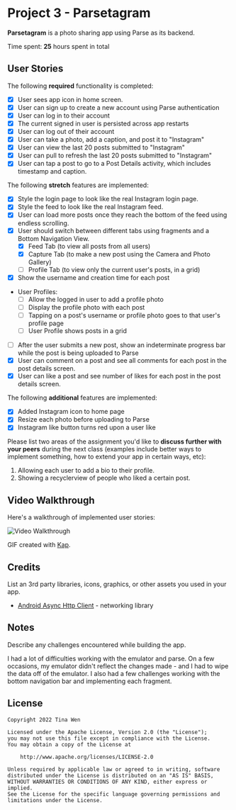 # Project 3 - **Parsetagram**

**Parsetagram** is a photo sharing app using Parse as its backend.

Time spent: **25** hours spent in total

## User Stories

The following **required** functionality is completed:

- [X] User sees app icon in home screen.
- [X] User can sign up to create a new account using Parse authentication
- [X] User can log in to their account
- [X] The current signed in user is persisted across app restarts
- [X] User can log out of their account
- [X] User can take a photo, add a caption, and post it to "Instagram"
- [X] User can view the last 20 posts submitted to "Instagram"
- [X] User can pull to refresh the last 20 posts submitted to "Instagram"
- [X] User can tap a post to go to a Post Details activity, which includes timestamp and caption.

The following **stretch** features are implemented:

- [X] Style the login page to look like the real Instagram login page.
- [X] Style the feed to look like the real Instagram feed.
- [X] User can load more posts once they reach the bottom of the feed using endless scrolling.
- [X] User should switch between different tabs using fragments and a Bottom Navigation View.
    - [X] Feed Tab (to view all posts from all users)
    - [X] Capture Tab (to make a new post using the Camera and Photo Gallery)
    - [ ] Profile Tab (to view only the current user's posts, in a grid)
- [X] Show the username and creation time for each post
- User Profiles:
    - [ ] Allow the logged in user to add a profile photo
    - [ ] Display the profile photo with each post
    - [ ] Tapping on a post's username or profile photo goes to that user's profile page
    - [ ] User Profile shows posts in a grid
- [ ] After the user submits a new post, show an indeterminate progress bar while the post is being uploaded to Parse
- [X] User can comment on a post and see all comments for each post in the post details screen.
- [X] User can like a post and see number of likes for each post in the post details screen.

The following **additional** features are implemented:

- [X] Added Instagram icon to home page
- [X] Resize each photo before uploading to Parse
- [X] Instagram like button turns red upon a user like

Please list two areas of the assignment you'd like to **discuss further with your peers** during the next class (examples include better ways to implement something, how to extend your app in certain ways, etc):

1. Allowing each user to add a bio to their profile.
2. Showing a recyclerview of people who liked a certain post.

## Video Walkthrough

Here's a walkthrough of implemented user stories:

<img src='http://i.imgur.com/link/to/your/gif/file.gif' title='Video Walkthrough' width='' alt='Video Walkthrough' />

GIF created with [Kap](https://getkap.co/).

## Credits

List an 3rd party libraries, icons, graphics, or other assets you used in your app.

- [Android Async Http Client](http://loopj.com/android-async-http/) - networking library


## Notes

Describe any challenges encountered while building the app.

I had a lot of difficulties working with the emulator and parse. On a few occasions, my emulator
didn't reflect the changes made - and I had to wipe the data off of the emulator. I also had a few 
challenges working with the bottom navigation bar and implementing each fragment.

## License

    Copyright 2022 Tina Wen

    Licensed under the Apache License, Version 2.0 (the "License");
    you may not use this file except in compliance with the License.
    You may obtain a copy of the License at

        http://www.apache.org/licenses/LICENSE-2.0

    Unless required by applicable law or agreed to in writing, software
    distributed under the License is distributed on an "AS IS" BASIS,
    WITHOUT WARRANTIES OR CONDITIONS OF ANY KIND, either express or implied.
    See the License for the specific language governing permissions and
    limitations under the License.